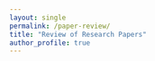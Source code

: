 ```yaml
---
layout: single
permalink: /paper-review/
title: "Review of Research Papers"
author_profile: true
---
```

